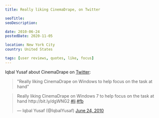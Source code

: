 ```yaml
---
title: Really liking CinemaDrape, on Twitter

seoTitle:
seoDescription:

date: 2010-06-24
postedDate: 2020-11-05

location: New York City
country: United States

tags: [user reviews, quotes, like, focus]
---
```


Iqbal Yusaf about CinemaDrape on [Twitter](https://twitter.com/IqbalYusaf/status/16947715026):

> "Really liking CinemaDrape on Windows to help focus on the task at hand"

<!--more-->

<blockquote class="twitter-tweet"><p lang="en" dir="ltr">Really liking CinemaDrape on Windows 7 to help focus on the task at hand http://bit.ly/dgWNG2 <a href="https://twitter.com/hashtag/li?src=hash&amp;ref_src=twsrc%5Etfw">#li</a> <a href="https://twitter.com/hashtag/fb?src=hash&amp;ref_src=twsrc%5Etfw">#fb</a></p>&mdash; Iqbal Yusaf (@IqbalYusaf) <a href="https://twitter.com/IqbalYusaf/status/16947715026?ref_src=twsrc%5Etfw">June 24, 2010</a></blockquote> <script async src="https://platform.twitter.com/widgets.js" charset="utf-8"></script>
